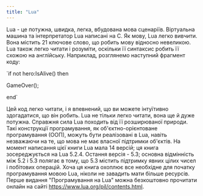 ```yaml
---
title: "Lua"
---
```

Lua - це потужна, швидка, легка, вбудована мова сценаріїв. Віртуальна машина та інтерпретатор Lua написані на C. Як мову, Lua легко вивчити. Вона містить 21 ключове слово, що робить мову відносно невеликою. Lua також легко читати і розуміти, оскільки її синтаксис робить її схожою на англійську. Наприклад, розглянемо наступний фрагмент коду:

`if not hero:IsAlive() then

GameOver();

end`

Цей код легко читати, і я впевнений, що ви можете інтуїтивно здогадатися, що він робить. Lua не тільки легко читати, вона ще й дуже потужна. Справжня сила Lua походить від її розширюваної природи. Такі конструкції програмування, як об'єктно-орієнтоване програмування (ООП), можуть бути реалізовані в Lua, навіть незважаючи на те, що мова не має власної підтримки об'єктів.
На момент написання цієї книги Lua мала 14 версій; ця книга зосереджується на Lua 5.2.4. Остання версія - 5.3; основна відмінність між 5.2 і 5.3 полягає в тому, що 5.3 містить підтримку явних цілих чисел і побітових операцій.
Хоча ця книга охоплює все необхідне для початку програмування мовою Lua, ніколи не завадить мати більше ресурсів. Перше видання "Програмування на Lua" можна безкоштовно прочитати онлайн на сайті https://www.lua.org/pil/contents.html.

